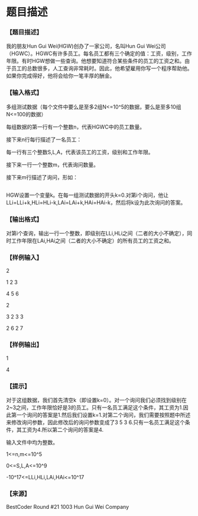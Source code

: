 # 题目描述


<h3>
【题目描述】
</h3>
<p>
我的朋友Hun Gui Wei(HGW)创办了一家公司，名叫Hun Gui Wei公司（HGWC）。HGWC有许多员工。每名员工都有三个确定的值：工资，级别，工作年限。有时HGW想做一些查询。他想要知道符合某些条件的员工的工资之和。由于员工的总数很多，人工查询非常耗时。因此，他希望雇用你写一个程序帮助他。如果你完成得好，他将会给你一笔丰厚的酬金。
</p>
<h3>
【输入格式】
</h3>
<p>
多组测试数据（每个文件中要么是至多2组N&lt;=10^5的数据，要么是至多10组N&lt;=100的数据）
</p>
<p>
每组数据的第一行有一个整数n，代表HGWC中的员工数量。
</p>
<p>
接下来n行每行描述了一名员工：
</p>
<p>
每一行有三个整数S,L,A，代表该员工的工资，级别和工作年限。
</p>
<p>
接下来一行一个整数m，代表询问数量。
</p>
<p>
接下来m行描述了询问，形如：
</p>
<p>
<img src="/upload/image/20141207/20141207104036_71758.png" alt=""/> 
</p>
<p>
HGW设置一个变量k。在每一组测试数据的开头k=0.对第i个询问，他让LLi=LLi+k,HLi=HLi-k,LAi=LAi+k,HAi=HAi-k，然后将k设为此次询问的答案。
</p>
<h3>
【输出格式】
</h3>
<p>
对第i个查询，输出一行一个整数，即级别在LLi,HLi之间（二者的大小不确定），同时工作年限在LAi,HAi之间（二者的大小不确定）的所有员工的工资之和。
</p>
<h3>
【样例输入】
</h3>
<p>
2
</p>
<p>
1 2 3
</p>
<p>
4 5 6
</p>
<p>
2
</p>
<p>
3 2 3 3
</p>
<p>
2 6 2 7
</p>
<h3>
【样例输出】
</h3>
<p>
1
</p>
<p>
4
</p>
<h3>
【提示】
</h3>
<p>
对于这组数据，我们首先清空k（即设置k=0）。对一个询问我们必须找到级别在2~3之间，工作年限恰好是3的员工。只有一名员工满足这个条件，其工资为1.因此第一个询问的答案是1.然后我们设置k=1.对第二个询问，我们需要按照题中所述来修改询问参数，因此修改后的询问参数变成了3 5 3 6.只有一名员工满足这个条件，其工资为4.所以第二个询问的答案是4.
</p>
<p>
输入文件中均为整数。
</p>
<p>
1&lt;=n,m&lt;=10^5
</p>
<p>
0&lt;=S,L,A&lt;=10^9
</p>
<p>
-10^17&lt;=LLi,HLi,LAi,HAi&lt;=10^17
</p>
<h3>
【来源】
</h3>
<p>
BestCoder Round #21 1003 Hun Gui Wei Company
</p>
